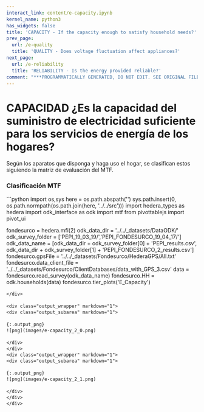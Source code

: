 ```yaml
---
interact_link: content/e-capacity.ipynb
kernel_name: python3
has_widgets: false
title: 'CAPACITY - If the capacity enough to satisfy household needs?'
prev_page:
  url: /e-quality
  title: 'QUALITY - Does voltage fluctuation affect appliances?'
next_page:
  url: /e-reliability
  title: 'RELIABILITY - Is the energy provided reliable?'
comment: "***PROGRAMMATICALLY GENERATED, DO NOT EDIT. SEE ORIGINAL FILES IN /content***"
---
```


# CAPACIDAD ¿Es la capacidad del suministro de electricidad suficiente para los servicios de energía de los hogares?

Según los aparatos que disponga y haga uso el hogar, se clasifican estos siguiendo la matriz de evaluación del MTF.

### Clasificación MTF

<div markdown="1" class="cell code_cell">
<div class="input_area hidecode" markdown="1">
```python
import os,sys
here = os.path.abspath('')
sys.path.insert(0, os.path.normpath(os.path.join(here, '../../src')))
import hedera_types as hedera
import odk_interface as odk
import mtf
from pivottablejs import pivot_ui

fondesurco = hedera.mfi(2)
odk_data_dir = '../../_datasets/DataODK/'
odk_survey_folder = ['PEPI_19_03_19/','PEPI_FONDESURCO_19_04_17/']
odk_data_name = [odk_data_dir + odk_survey_folder[0] + 'PEPI_results.csv',
                 odk_data_dir + odk_survey_folder[1] + 
                 'PEPI_FONDESURCO_2_results.csv']
fondesurco.gpsFile = '../../_datasets/Fondesurco/HederaGPS/All.txt'
fondesurco.data_client_file = '../../_datasets/Fondesurco/ClientDatabases/data_with_GPS_3.csv'
data = fondesurco.read_survey(odk_data_name)
fondesurco.HH = odk.households(data)
fondesurco.tier_plots('E_Capacity')
```
</div>

<div class="output_wrapper" markdown="1">
<div class="output_subarea" markdown="1">

{:.output_png}
![png](images/e-capacity_2_0.png)

</div>
</div>
<div class="output_wrapper" markdown="1">
<div class="output_subarea" markdown="1">

{:.output_png}
![png](images/e-capacity_2_1.png)

</div>
</div>
</div>
